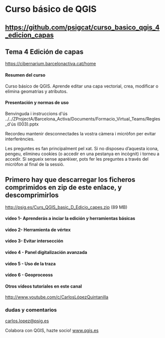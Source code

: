 
# Curso básico de QGIS

## https://github.com/psigcat/curso_basico_qgis_4_edicion_capas

## Tema 4 Edición de capas
https://cibernarium.barcelonactiva.cat/home

#### Resumen del curso
Curso básico de QGIS. Aprende editar una capa vectorial, crea, modificar o elimina geomatrias y atributos.

#### Presentación y normas de uso
Benvinguda i instruccions d'ús
../../ZProjectA/Barcelona_Activa/Documents/Formacio_Virtual_Teams/Regles_d'ús (003).pptx

Recordeu mantenir desconnectades la vostra càmera i micròfon per evitar interferències.

Les preguntes es fan principalment pel xat. Si no disposeu d’aquesta icona, pengeu, elimineu cookies (o accedir en una pestanya en incògnit) i torneu a accedir. Si segueix sense aparèixer, pots fer les preguntes a través del micròfon al final de la sessió.

## Primero hay que descarregar los ficheros comprimidos en zip de este enlace, y descomprimirlos
http://psig.es/Curs_QGIS_basic_D_Edicio_capes.zip (89 MB)

#### video 1- Aprenderás a inciar la edición y herramientas básicas


#### video 2- Herramienta de vértex


#### vídeo 3- Evitar intersección


#### vídeo 4 - Panel digitalización avanzada


#### vídeo 5 - Uso de la traza


#### vídeo 6 - Geoproceoss



#### Otros vídeos tutoriales en este canal
http://www.youtube.com/c/CarlosLópezQuintanilla

### dudas y comentarios
carlos.lopez@psig.es

Colabora con QGIS, hazte socio!
www.qgis.es

